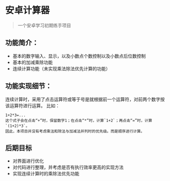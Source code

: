 # 安卓计算器

> 一个安卓学习初期练手项目

## 功能简介：

* 基本的数字输入、显示，以及小数点个数控制以及小数点后位数控制
* 基本的加减乘除功能
* 连续计算功能（未实现乘法除法优先计算的功能）

## 功能实现细节：

连续计算时，采用了点击运算符或等于号是就根据前一个运算符，对前两个数字按该运算符进行运算。
比如：
```
1+2*3=...
这个式子会在点击“+”时，保留数字1；在点击“*”时，计算`1+2`；再点击“=”时，计算`(1+2)*3`。
因此，本项目并没有考虑乘法和除法与加减法并列时的优先级。而是顺序进行计算。
```

## 后期目标

* 对界面进行优化
* 对代码进行整理，并考虑是否有执行效率更高的实现方法
* 实现连续计算时的乘除法优先功能